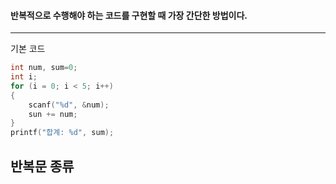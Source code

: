 #### 반복적으로 수행해야 하는 코드를 구현할 때 가장 간단한 방법이다. ####
____

기본 코드
```c
int num, sum=0;
int i;
for (i = 0; i < 5; i++)
{
	scanf("%d", &num);
	sun += num;
}
printf("합계: %d", sum);
```

## 반복문 종류 ##
